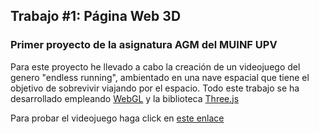 ## Trabajo #1: Página Web 3D
### Primer proyecto de la asignatura AGM del MUINF UPV

Para este proyecto he llevado a cabo la creación de un videojuego del genero "endless running", ambientado en una nave espacial que tiene el objetivo de sobrevivir viajando por el espacio. Todo este trabajo se ha desarrollado empleando [WebGL](https://get.webgl.org/) y la biblioteca [Three.js](https://threejs.org/)

Para probar el videojuego haga click en [este enlace](https://raulrguez09.github.io/EndlessExplorer/)
